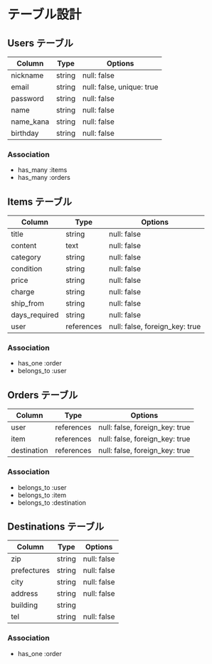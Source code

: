 # テーブル設計

## Users テーブル

| Column             | Type   | Options                   |
| ------------------ | ------ | ------------------------- |
| nickname           | string | null: false               |
| email              | string | null: false, unique: true |
| password           | string | null: false               |
| name               | string | null: false               |
| name_kana          | string | null: false               |
| birthday           | string | null: false               |

### Association

- has_many :items
- has_many :orders

## Items テーブル

| Column         | Type       | Options                        |
| -------------- | ---------- | ------------------------------ |
| title          | string     | null: false                    |
| content        | text       | null: false                    |
| category       | string     | null: false                    |
| condition      | string     | null: false                    |
| price          | string     | null: false                    |
| charge         | string     | null: false                    |
| ship_from      | string     | null: false                    |
| days_required  | string     | null: false                    |
| user           | references | null: false, foreign_key: true |

### Association

- has_one :order
- belongs_to :user

## Orders テーブル

| Column      | Type       | Options                        |
| ----------- | ---------- | ------------------------------ |
| user        | references | null: false, foreign_key: true |
| item        | references | null: false, foreign_key: true |
| destination | references | null: false, foreign_key: true |

### Association

- belongs_to :user
- belongs_to :item
- belongs_to :destination

## Destinations テーブル

| Column      | Type   | Options     |
| ----------- | ------ | ----------- |
| zip         | string | null: false |
| prefectures | string | null: false |
| city        | string | null: false |
| address     | string | null: false |
| building    | string |             |
| tel         | string | null: false |

### Association

- has_one :order
